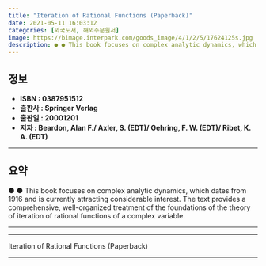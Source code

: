 ```yaml
---
title: "Iteration of Rational Functions (Paperback)"
date: 2021-05-11 16:03:12
categories: [외국도서, 해외주문원서]
image: https://bimage.interpark.com/goods_image/4/1/2/5/17624125s.jpg
description: ● ● This book focuses on complex analytic dynamics, which dates from 1916 and is currently attracting considerable interest. The text provides a comprehensive
---
```


## **정보**

- **ISBN : 0387951512**
- **출판사 : Springer Verlag**
- **출판일 : 20001201**
- **저자 : Beardon, Alan F./ Axler, S. (EDT)/ Gehring, F. W. (EDT)/ Ribet, K. A. (EDT)**

------



## **요약**

●  ●  This book focuses on complex analytic dynamics, which dates from 1916 and is currently attracting considerable interest. The text provides a comprehensive, well-organized treatment of the foundations of the theory of iteration of rational functions of a complex variable.

------



------


Iteration of Rational Functions (Paperback) 

------


